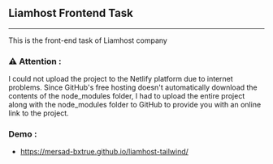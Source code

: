 ## Liamhost Frontend Task
---
This is the front-end task of Liamhost company

### ⚠️ Attention :
I could not upload the project to the Netlify platform due to internet problems.
Since GitHub's free hosting doesn't automatically download the contents of the node_modules folder, I had to upload the entire project along with the node_modules folder to GitHub to provide you with an online link to the project.

### Demo :
- https://mersad-bxtrue.github.io/liamhost-tailwind/

